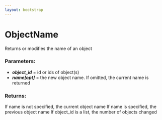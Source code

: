 ```yaml
---
layout: bootstrap
---
```


# ObjectName

Returns or modifies the name of an object
        

### Parameters:

- ***object_id*** = id or ids of object(s)
- ***name[opt]*** = the new object name. If omitted, the current name is returned
        

### Returns:


If name is not specified, the current object name
If name is specified, the previous object name
If object_id is a list, the number of objects changed
        
